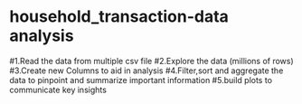# household_transaction-data analysis

#1.Read the data from multiple csv file
#2.Explore the data (millions of rows)
#3.Create new Columns to aid in analysis
#4.Filter,sort and aggregate the data to pinpoint and summarize important information
#5.build plots to communicate key insights
